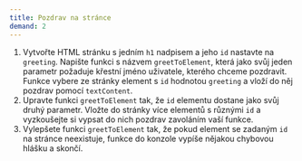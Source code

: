 ```yaml
---
title: Pozdrav na stránce
demand: 2
---
```


1. Vytvořte HTML stránku s jedním `h1` nadpisem a jeho `id` nastavte na `greeting`. Napište funkci s názvem `greetToElement`, která jako svůj jeden parametr požaduje křestní jméno uživatele, kterého chceme pozdravit. Funkce vybere ze stránky element s `id` hodnotou `greeting` a vloží do něj pozdrav pomocí `textContent`.
1. Upravte funkci `greetToElement` tak, že `id` elementu dostane jako svůj druhý parametr. Vložte do stránky více elementů s různými `id` a vyzkoušejte si vypsat do nich pozdrav zavoláním vaší funkce.
1. Vylepšete funkci `greetToElement` tak, že pokud element se zadaným `id` na stránce neexistuje, funkce do konzole vypíše nějakou chybovou hlášku a skončí.
